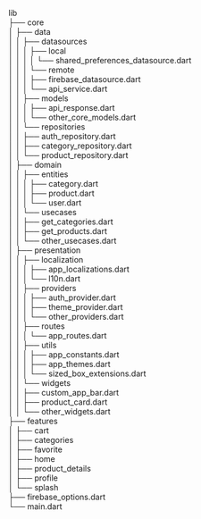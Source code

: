 lib  
├── core  
│ ├── data  
│ │ ├── datasources  
│ │ │ ├── local  
│ │ │ │ └── shared_preferences_datasource.dart  
│ │ │ └── remote  
│ │ │ ├── firebase_datasource.dart  
│ │ │ └── api_service.dart  
│ │ ├── models  
│ │ │ ├── api_response.dart  
│ │ │ └── other_core_models.dart  
│ │ └── repositories  
│ │ ├── auth_repository.dart  
│ │ ├── category_repository.dart  
│ │ └── product_repository.dart  
│ ├── domain  
│ │ ├── entities  
│ │ │ ├── category.dart  
│ │ │ ├── product.dart  
│ │ │ └── user.dart  
│ │ └── usecases  
│ │ ├── get_categories.dart  
│ │ ├── get_products.dart  
│ │ └── other_usecases.dart  
│ ├── presentation  
│ │ ├── localization  
│ │ │ ├── app_localizations.dart  
│ │ │ └── l10n.dart  
│ │ ├── providers  
│ │ │ ├── auth_provider.dart  
│ │ │ ├── theme_provider.dart  
│ │ │ └── other_providers.dart  
│ │ ├── routes  
│ │ │ └── app_routes.dart  
│ │ ├── utils  
│ │ │ ├── app_constants.dart  
│ │ │ ├── app_themes.dart  
│ │ │ └── sized_box_extensions.dart  
│ │ └── widgets  
│ │ ├── custom_app_bar.dart  
│ │ ├── product_card.dart  
│ │ └── other_widgets.dart  
├── features  
│ ├── cart  
│ ├── categories  
│ ├── favorite  
│ ├── home  
│ ├── product_details  
│ ├── profile  
│ └── splash  
├── firebase_options.dart  
└── main.dart  

